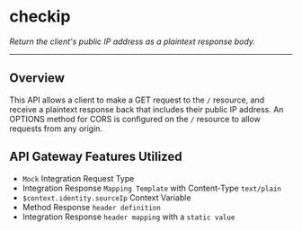 # checkip

*Return the client's public IP address as a plaintext response body.*

----

## Overview

This API allows a client to make a GET request to the `/` resource, and receive a plaintext response back that includes their public IP address.  An OPTIONS method for CORS is configured on the `/` resource to allow requests from any origin.

## API Gateway Features Utilized

* `Mock` Integration Request Type
* Integration Response `Mapping Template` with Content-Type `text/plain`
* `$context.identity.sourceIp` Context Variable
* Method Response `header definition`
* Integration Response `header mapping` with a `static value`